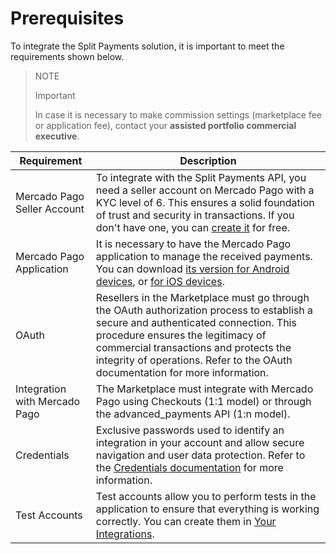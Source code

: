 # Prerequisites

To integrate the Split Payments solution, it is important to meet the requirements shown below.

> NOTE
>
> Important
>
> In case it is necessary to make commission settings (marketplace fee or application fee), contact your **assisted portfolio commercial executive**.

| Requirement                      | Description                                                                                                                                                                                                                                      |
|----------------------------------|--------------------------------------------------------------------------------------------------------------------------------------------------------------------------------------------------------------------------------------------------|
| Mercado Pago Seller Account      | To integrate with the Split Payments API, you need a seller account on Mercado Pago with a KYC level of 6. This ensures a solid foundation of trust and security in transactions. If you don't have one, you can [create it](https://www.mercadopago.com.ar/hub/registration/landing) for free. |
| Mercado Pago Application         | It is necessary to have the Mercado Pago application to manage the received payments. You can download [its version for Android devices](https://play.google.com/store/apps/details?id=com.mercadopago.wallet&hl=es_419), or [for iOS devices](https://apps.apple.com/ar/app/mercado-pago/id925436649).                                                                       |
| OAuth                            | Resellers in the Marketplace must go through the OAuth authorization process to establish a secure and authenticated connection. This procedure ensures the legitimacy of commercial transactions and protects the integrity of operations. Refer to the OAuth documentation for more information. |
| Integration with Mercado Pago     | The Marketplace must integrate with Mercado Pago using Checkouts (1:1 model) or through the advanced_payments API (1:n model).                                                                                                           |
| Credentials                     | Exclusive passwords used to identify an integration in your account and allow secure navigation and user data protection. Refer to the [Credentials documentation](https://www.mercadopago.com.ar/developers/en/docs/split-payment/additional-content/your-integrations/credentials) for more information.                     |
| Test Accounts                    | Test accounts allow you to perform tests in the application to ensure that everything is working correctly. You can create them in [Your Integrations](https://www.mercadopago.com.ar/developers/panel/app).                                                                              |